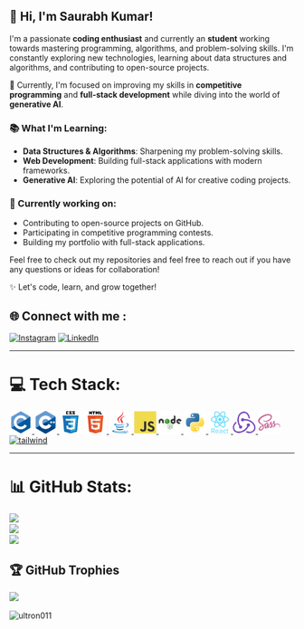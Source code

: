 ## 👋 Hi, I'm Saurabh Kumar!

I'm a passionate **coding enthusiast** and currently an **student** working towards mastering programming, algorithms, and problem-solving skills. I'm constantly exploring new technologies, learning about data structures and algorithms, and contributing to open-source projects.

🚀 Currently, I'm focused on improving my skills in **competitive programming** and **full-stack development** while diving into the world of **generative AI**. 

### 📚 What I'm Learning:
- **Data Structures & Algorithms**: Sharpening my problem-solving skills.
- **Web Development**: Building full-stack applications with modern frameworks.
- **Generative AI**: Exploring the potential of AI for creative coding projects.

### 🌱 Currently working on:
- Contributing to open-source projects on GitHub.
- Participating in competitive programming contests.
- Building my portfolio with full-stack applications.

Feel free to check out my repositories and feel free to reach out if you have any questions or ideas for collaboration!

✨ Let's code, learn, and grow together!

## 🌐 Connect with me :
[![Instagram](https://img.shields.io/badge/Instagram-%23E4405F.svg?logo=Instagram&logoColor=white)](https://instagram.com/saurabh_singh_rajput777) [![LinkedIn](https://img.shields.io/badge/LinkedIn-%230077B5.svg?logo=linkedin&logoColor=white)](https://linkedin.com/in/saurabh-kumar-8642262a0) 

---
# 💻 Tech Stack:
<p align="left"> <a href="https://www.cprogramming.com/" target="_blank" rel="noreferrer"> <img src="https://raw.githubusercontent.com/devicons/devicon/master/icons/c/c-original.svg" alt="c" width="40" height="40"/> </a> <a href="https://www.w3schools.com/cpp/" target="_blank" rel="noreferrer"> <img src="https://raw.githubusercontent.com/devicons/devicon/master/icons/cplusplus/cplusplus-original.svg" alt="cplusplus" width="40" height="40"/> </a> <a href="https://www.w3schools.com/css/" target="_blank" rel="noreferrer"> <img src="https://raw.githubusercontent.com/devicons/devicon/master/icons/css3/css3-original-wordmark.svg" alt="css3" width="40" height="40"/></a> <a href="https://www.w3.org/html/" target="_blank" rel="noreferrer"> <img src="https://raw.githubusercontent.com/devicons/devicon/master/icons/html5/html5-original-wordmark.svg" alt="html5" width="40" height="40"/> </a> <a href="https://www.java.com" target="_blank" rel="noreferrer"> <img src="https://raw.githubusercontent.com/devicons/devicon/master/icons/java/java-original.svg" alt="java" width="40" height="40"/> </a> <a href="https://developer.mozilla.org/en-US/docs/Web/JavaScript" target="_blank" rel="noreferrer"> <img src="https://raw.githubusercontent.com/devicons/devicon/master/icons/javascript/javascript-original.svg" alt="javascript" width="40" height="40"/> </a> <a href="https://nodejs.org" target="_blank" rel="noreferrer"> <img src="https://raw.githubusercontent.com/devicons/devicon/master/icons/nodejs/nodejs-original-wordmark.svg" alt="nodejs" width="40" height="40"/> </a> <a href="https://www.python.org" target="_blank" rel="noreferrer"> <img src="https://raw.githubusercontent.com/devicons/devicon/master/icons/python/python-original.svg" alt="python" width="40" height="40"/> </a> <a href="https://reactjs.org/" target="_blank" rel="noreferrer"> <img src="https://raw.githubusercontent.com/devicons/devicon/master/icons/react/react-original-wordmark.svg" alt="react" width="40" height="40"/> </a> <a href="https://redux.js.org" target="_blank" rel="noreferrer"> <img src="https://raw.githubusercontent.com/devicons/devicon/master/icons/redux/redux-original.svg" alt="redux" width="40" height="40"/> </a> <a href="https://sass-lang.com" target="_blank" rel="noreferrer"> <img src="https://raw.githubusercontent.com/devicons/devicon/master/icons/sass/sass-original.svg" alt="sass" width="40" height="40"/> </a> <a href="https://tailwindcss.com/" target="_blank" rel="noreferrer"> <img src="https://www.vectorlogo.zone/logos/tailwindcss/tailwindcss-icon.svg" alt="tailwind" width="40" height="40"/> </a> </p>

---
# 📊 GitHub Stats:
![](https://github-readme-stats.vercel.app/api?username=Ultron011&theme=vision-friendly-dark&hide_border=false&include_all_commits=false&count_private=false)<br/>
![](https://github-readme-streak-stats.herokuapp.com/?user=Ultron011&theme=vision-friendly-dark&hide_border=false)<br/>
![](https://github-readme-stats.vercel.app/api/top-langs/?username=Ultron011&theme=vision-friendly-dark&hide_border=false&include_all_commits=false&count_private=false&layout=compact)

## 🏆 GitHub Trophies
![](https://github-profile-trophy.vercel.app/?username=Ultron011&theme=radical&no-frame=true&no-bg=false&margin-w=4)

<p align="left"> <img src="https://komarev.com/ghpvc/?username=ultron011&label=Profile%20views&color=0e75b6&style=flat" alt="ultron011" /> </p>

